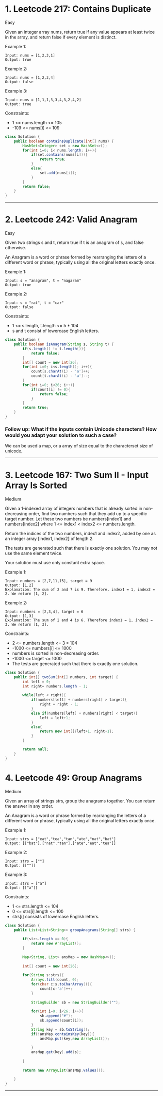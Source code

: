 # 1. Leetcode 217: Contains Duplicate
Easy

Given an integer array nums, return true if any value appears at least twice in the array, and return false if every element is distinct.

 

Example 1:
```
Input: nums = [1,2,3,1]
Output: true
```
Example 2:
```
Input: nums = [1,2,3,4]
Output: false
```
Example 3:
```
Input: nums = [1,1,1,3,3,4,3,2,4,2]
Output: true
 ```

Constraints:

- 1 <= nums.length <= 105
- -109 <= nums[i] <= 109

```java
class Solution {
    public boolean containsDuplicate(int[] nums) {
        HashSet<Integer> set = new HashSet<>();
        for(int i=0; i< nums.length; i++){
            if(set.contains(nums[i])){
                return true;
            }
            else{
                set.add(nums[i]);
            }
        }
        return false;
    }
}
```
---------------------------------------------------------------------------------------------------------------------------------------------------------
# 2. Leetcode 242: Valid Anagram
Easy

Given two strings s and t, return true if t is an anagram of s, and false otherwise.

An Anagram is a word or phrase formed by rearranging the letters of a different word or phrase, typically using all the original letters exactly once.

 

Example 1:
```
Input: s = "anagram", t = "nagaram"
Output: true
```
Example 2:
```
Input: s = "rat", t = "car"
Output: false
 ```

Constraints:

- 1 <= s.length, t.length <= 5 * 104
- s and t consist of lowercase English letters.
 
```java
class Solution {
    public boolean isAnagram(String s, String t) {
        if(s.length() != t.length()){
            return false;
        } 
        int[] count = new int[26];
        for(int i=0; i<s.length(); i++){
            count[s.charAt(i) - 'a']++;
            count[t.charAt(i) - 'a']--;
        }
        for(int i=0; i<26; i++){
            if(count[i] != 0){
                return false;
            }
        }
        return true; 
    }
}
```

### Follow up: What if the inputs contain Unicode characters? How would you adapt your solution to such a case?
We can be used a map, or a array of size equal to the characterset size of unicode.

------------------------------------------------------------------------------------------------------------------------------------------

# 3. Leetcode 167: Two Sum II - Input Array Is Sorted
Medium

Given a 1-indexed array of integers numbers that is already sorted in non-decreasing order, find two numbers such that they add up to a specific target number. Let these two numbers be numbers[index1] and numbers[index2] where 1 <= index1 < index2 <= numbers.length.

Return the indices of the two numbers, index1 and index2, added by one as an integer array [index1, index2] of length 2.

The tests are generated such that there is exactly one solution. You may not use the same element twice.

Your solution must use only constant extra space.

 

Example 1:
```
Input: numbers = [2,7,11,15], target = 9
Output: [1,2]
Explanation: The sum of 2 and 7 is 9. Therefore, index1 = 1, index2 = 2. We return [1, 2].
```
Example 2:
```
Input: numbers = [2,3,4], target = 6
Output: [1,3]
Explanation: The sum of 2 and 4 is 6. Therefore index1 = 1, index2 = 3. We return [1, 3].
```

Constraints:
- 2 <= numbers.length <= 3 * 104
- -1000 <= numbers[i] <= 1000
- numbers is sorted in non-decreasing order.
- -1000 <= target <= 1000
- The tests are generated such that there is exactly one solution.

```java
class Solution {
    public int[] twoSum(int[] numbers, int target) {
        int left = 0;
        int right= numbers.length - 1;
        
        while(left < right){
            if(numbers[left] + numbers[right] > target){
                right = right - 1;
            }
            else if(numbers[left] + numbers[right] < target){
                left = left+1;
            }
            else{
                return new int[]{left+1, right+1};
            }
        }

        return null;
    }
}
```

# 4. Leetcode 49: Group Anagrams
Medium


Given an array of strings strs, group the anagrams together. You can return the answer in any order.

An Anagram is a word or phrase formed by rearranging the letters of a different word or phrase, typically using all the original letters exactly once.

 

Example 1:
```
Input: strs = ["eat","tea","tan","ate","nat","bat"]
Output: [["bat"],["nat","tan"],["ate","eat","tea"]]
```
Example 2:
```
Input: strs = [""]
Output: [[""]]
```
Example 3:
```
Input: strs = ["a"]
Output: [["a"]]
 ```

Constraints:

- 1 <= strs.length <= 104
- 0 <= strs[i].length <= 100
- strs[i] consists of lowercase English letters.

```java
class Solution {
    public List<List<String>> groupAnagrams(String[] strs) {
        
        if(strs.length == 0){
            return new ArrayList();
        }
        
        Map<String, List> ansMap = new HashMap<>();
        
        int[] count = new int[26];
        
        for(String s:strs){
            Arrays.fill(count, 0);
            for(char c:s.toCharArray()){
                count[c-'a']++;
            }
            
            StringBuilder sb = new StringBuilder("");
            
            for(int i=0; i<26; i++){
                sb.append("#");
                sb.append(count[i]);
            }
            String key = sb.toString();
            if(!ansMap.containsKey(key)){
                ansMap.put(key,new ArrayList());
                
            }
            ansMap.get(key).add(s);
            
        }
        
        return new ArrayList(ansMap.values());
        
    }
}
```
---
